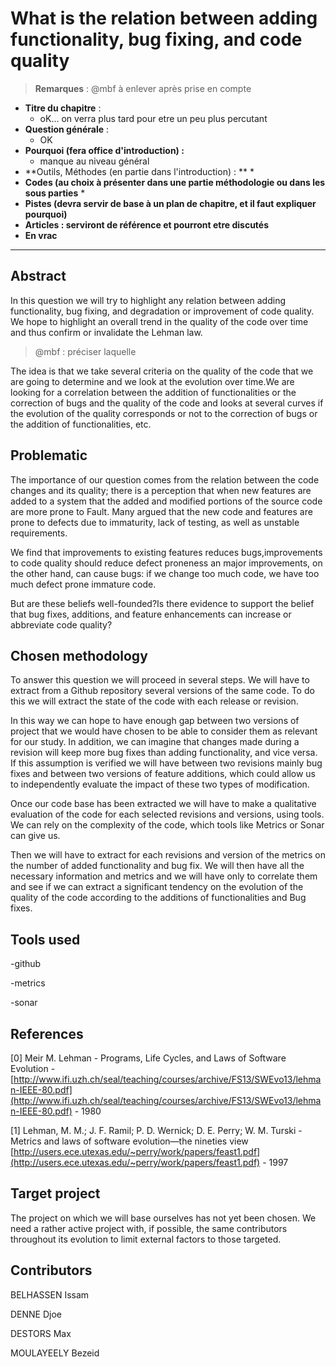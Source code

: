 # What is the relation between adding functionality, bug fixing, and code quality

> **Remarques** : @mbf à enlever après prise en compte

* **Titre du chapitre** :
   * oK... on verra plus tard pour etre un peu plus percutant
* **Question générale** :
   * OK
* **Pourquoi \(fera office d'introduction\) :**
   * manque au niveau général
* **Outils, Méthodes \(en partie dans l'introduction\) : **
  * 
* **Codes \(au choix à présenter dans une partie méthodologie ou dans les sous parties**
  *   
* **Pistes \(devra servir de base à un plan de chapitre, et il faut expliquer pourquoi\)**
* **Articles : serviront de référence et pourront etre discutés**
* **En vrac**

--------


## Abstract

In this question we will try to highlight any relation between adding functionality, bug fixing, and degradation or improvement of code quality. We hope to highlight an overall trend in the quality of the code over time and thus confirm or invalidate the Lehman law.
> @mbf : préciser laquelle

The idea is that we take several criteria on the quality of the code that we are going to determine and we look at the evolution over time.We are looking for a correlation between the addition of functionalities or the correction of bugs and the quality of the code and looks at several curves if the evolution of the quality corresponds or not to the correction of bugs or the addition of functionalities, etc.

## Problematic

The importance of our question comes from the relation between the code changes and its quality; there is a perception that when new features are added to a system that the added and modified portions of the source code are more prone to Fault. Many argued that the new code and features are prone to defects due to immaturity, lack of testing, as well as unstable requirements.

We find that  improvements to existing features reduces bugs,improvements to code quality should reduce defect proneness an major improvements, on the other hand, can cause bugs: if we change too much code, we have too much defect prone immature code.

But are these beliefs well-founded?Is there evidence to support the belief that bug fixes, additions, and feature enhancements can increase or abbreviate code quality?

## Chosen methodology

To answer this question we will proceed in several steps. We will have to extract from a Github repository several versions of the same code. To do this we will extract the state of the code with each release or revision.

In this way we can hope to have enough gap between two versions of project that we would have chosen to be able to consider them as relevant for our study. In addition, we can imagine that changes made during a revision will keep more bug fixes than adding functionality, and vice versa. If this assumption is verified we will have between two revisions mainly bug fixes and between two versions of feature additions, which could allow us to independently evaluate the impact of these two types of modification.

Once our code base has been extracted we will have to make a qualitative evaluation of the code for each selected revisions and versions, using tools. We can rely on the complexity of the code, which tools like Metrics or Sonar can give us.

Then we will have to extract for each revisions and version of the metrics on the number of added functionality and bug fix. We will then have all the necessary information and metrics and we will have only to correlate them and see if we can extract a significant tendency on the evolution of the quality of the code according to the additions of functionalities and Bug fixes.

## Tools used

-github

-metrics

-sonar

## References

\[0\] Meir M. Lehman - Programs, Life Cycles, and Laws of Software Evolution - [http://www.ifi.uzh.ch/seal/teaching/courses/archive/FS13/SWEvo13/lehman-IEEE-80.pdf](http://www.ifi.uzh.ch/seal/teaching/courses/archive/FS13/SWEvo13/lehman-IEEE-80.pdf)  - 1980

\[1\] Lehman, M. M.; J. F. Ramil; P. D. Wernick; D. E. Perry; W. M. Turski - Metrics and laws of software evolution—the nineties view [http://users.ece.utexas.edu/~perry/work/papers/feast1.pdf](http://users.ece.utexas.edu/~perry/work/papers/feast1.pdf)  -  1997

## Target project

The project on which we will base ourselves has not yet been chosen. We need a rather active project with, if possible, the same contributors throughout its evolution to limit external factors to those targeted.

## Contributors

BELHASSEN Issam

DENNE Djoe

DESTORS Max

MOULAYEELY Bezeid

